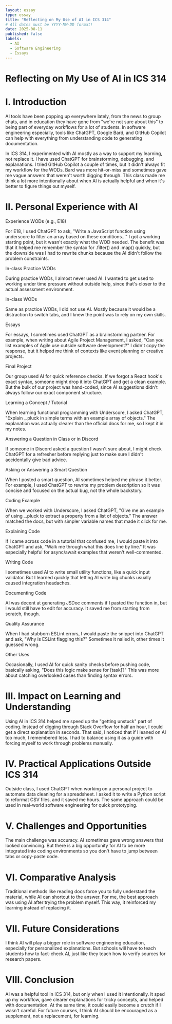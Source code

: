 ```yaml
---
layout: essay
type: essay
title: "Reflecting on My Use of AI in ICS 314"
# All dates must be YYYY-MM-DD format!
date: 2025-08-11
published: false
labels:
  - AI
  - Software Engineering
  - Essays
---
```



# Reflecting on My Use of AI in ICS 314

# I. Introduction

AI tools have been popping up everywhere lately, from the news to group chats, and in education they have gone from "we're not sure about this" to being part of everyday workflows for a lot of students. In software engineering especially, tools like ChatGPT, Google Bard, and GitHub Copilot can help with everything from understanding code to generating documentation.

In ICS 314, I experimented with AI mostly as a way to support my learning, not replace it. I have used ChatGPT for brainstorming, debugging, and explanations. I tried GitHub Copilot a couple of times, but it didn't always fit my workflow for the WODs. Bard was more hit-or-miss and sometimes gave me vague answers that weren't worth digging through. This class made me think a lot more intentionally about when AI is actually helpful and when it's better to figure things out myself.

# II. Personal Experience with AI

Experience WODs (e.g., E18) 

For E18, I used ChatGPT to ask, "Write a JavaScript function using underscore to filter an array based on these conditions…" I got a working starting point, but it wasn't exactly what the WOD needed. The benefit was that it helped me remember the syntax for .filter() and .map() quickly, but the downside was I had to rewrite chunks because the AI didn't follow the problem constraints. 

In-class Practice WODs

During practice WODs, I almost never used AI. I wanted to get used to working under time pressure without outside help, since that's closer to the actual assessment environment.

In-class WODs

Same as practice WODs, I did not use AI. Mostly because it would be a distraction to switch tabs, and I knew the point was to rely on my own skills.

Essays

For essays, I sometimes used ChatGPT as a brainstorming partner. For example, when writing about Agile Project Management, I asked, "Can you list examples of Agile use outside software development?" I didn't copy the response, but it helped me think of contexts like event planning or creative projects.

Final Project

Our group used AI for quick reference checks. If we forgot a React hook's exact syntax, someone might drop it into ChatGPT and get a clean example. But the bulk of our project was hand-coded, since AI suggestions didn't always follow our exact component structure.

Learning a Concept / Tutorial

When learning functional programming with Underscore, I asked ChatGPT, "Explain _.pluck in simple terms with an example array of objects." The explanation was actually clearer than the official docs for me, so I kept it in my notes.

Answering a Question in Class or in Discord

If someone in Discord asked a question I wasn't sure about, I might check ChatGPT for a refresher before replying just to make sure I didn't accidentally give bad advice.

Asking or Answering a Smart Question

When I posted a smart question, AI sometimes helped me phrase it better. For example, I used ChatGPT to rewrite my problem description so it was concise and focused on the actual bug, not the whole backstory.

Coding Example

When we worked with Underscore, I asked ChatGPT, "Give me an example of using _.pluck to extract a property from a list of objects." The answer matched the docs, but with simpler variable names that made it click for me.

Explaining Code

If I came across code in a tutorial that confused me, I would paste it into ChatGPT and ask, "Walk me through what this does line by line." It was especially helpful for async/await examples that weren't well-commented.

Writing Code

I sometimes used AI to write small utility functions, like a quick input validator. But I learned quickly that letting AI write big chunks usually caused integration headaches.

Documenting Code

AI was decent at generating JSDoc comments if I pasted the function in, but I would still have to edit for accuracy. It saved me from starting from scratch, though.

Quality Assurance

When I had stubborn ESLint errors, I would paste the snippet into ChatGPT and ask, "Why is ESLint flagging this?" Sometimes it nailed it, other times it guessed wrong.

Other Uses

Occasionally, I used AI for quick sanity checks before pushing code, basically asking, "Does this logic make sense for [task]?" This was more about catching overlooked cases than finding syntax errors.

# III. Impact on Learning and Understanding

Using AI in ICS 314 helped me speed up the "getting unstuck" part of coding. Instead of digging through Stack Overflow for half an hour, I could get a direct explanation in seconds. That said, I noticed that if I leaned on AI too much, I remembered less. I had to balance using it as a guide with forcing myself to work through problems manually.

# IV. Practical Applications Outside ICS 314

Outside class, I used ChatGPT when working on a personal project to automate data cleaning for a spreadsheet. I asked it to write a Python script to reformat CSV files, and it saved me hours. The same approach could be used in real-world software engineering for quick prototyping.

# V. Challenges and Opportunities

The main challenge was accuracy. AI sometimes gave wrong answers that looked convincing. But there is a big opportunity for AI to be more integrated into coding environments so you don't have to jump between tabs or copy-paste code.

# VI. Comparative Analysis

Traditional methods like reading docs force you to fully understand the material, while AI can shortcut to the answer. For me, the best approach was using AI after trying the problem myself. This way, it reinforced my learning instead of replacing it.

# VII. Future Considerations
I think AI will play a bigger role in software engineering education, especially for personalized explanations. But schools will have to teach students how to fact-check AI, just like they teach how to verify sources for research papers.

# VIII. Conclusion

AI was a helpful tool in ICS 314, but only when I used it intentionally. It sped up my workflow, gave clearer explanations for tricky concepts, and helped with documentation. At the same time, it could easily become a crutch if I wasn't careful. For future courses, I think AI should be encouraged as a supplement, not a replacement, for learning.


